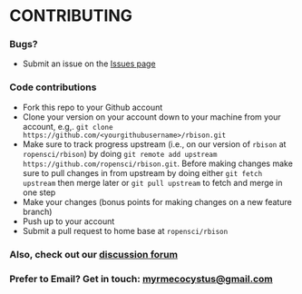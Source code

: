 # CONTRIBUTING #

### Bugs?

* Submit an issue on the [Issues page](https://github.com/ropensci/rbison/issues)

### Code contributions

* Fork this repo to your Github account
* Clone your version on your account down to your machine from your account, e.g,. `git clone https://github.com/<yourgithubusername>/rbison.git`
* Make sure to track progress upstream (i.e., on our version of `rbison` at `ropensci/rbison`) by doing `git remote add upstream https://github.com/ropensci/rbison.git`. Before making changes make sure to pull changes in from upstream by doing either `git fetch upstream` then merge later or `git pull upstream` to fetch and merge in one step
* Make your changes (bonus points for making changes on a new feature branch)
* Push up to your account
* Submit a pull request to home base at `ropensci/rbison`

### Also, check out our [discussion forum](https://discuss.ropensci.org)

### Prefer to Email? Get in touch: [myrmecocystus@gmail.com](mailto:myrmecocystus@gmail.com)
